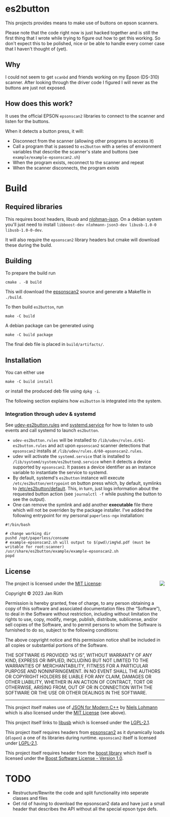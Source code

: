# es2button
This projects provides means to make use of buttons on epson scanners.

Please note that the code right now is just hacked together and is still the first thing that I wrote while trying to figure out how to get this working. So don't expect this to be polished, nice or be able to handle every corner case that I haven't thought of (yet).

## Why
I could not seem to get `scanbd` and friends working on my Epson (DS-310) scanner. After looking through the driver code I figured I will never as the buttons are just not exposed.

## How does this work?
It uses the official EPSON `epsonscan2` libraries to connect to the scanner and listen for the buttons.

When it detects a button press, it will:
* Disconnect from the scanner (allowing other programs to access it)
* Call a program that is passed to `es2button` with a series of environment variables that describe the scanner's state and buttons (see `example/example-epsonscan2.sh`)
* When the program exists, reconnect to the scanner and repeat
* When the scanner disconnects, the program exists

# Build

## Required libraries
This requires boost headers, libusb and [nlohman-json](https://github.com/nlohmann/json). On a debian system you'll just need to install `libboost-dev nlohmann-json3-dev libusb-1.0-0 libusb-1.0-0-dev`.

It will also require the `epsonscan2` library headers but cmake will download these during the build.

## Building
To prepare the build run
```
cmake . -B build
```
This will download the [epsonscan2](https://support.epson.net/linux/src/scanner/epsonscan2/) source and generate a Makefile in `./build`.

To then build `es2button`, run

```
make -C build
```

A debian package can be generated using
```
make -C build package
```

The final deb file is placed in `build/artifacts/`.


## Installation
You can either use
```
make -C build install
```

or install the produced deb file using `dpkg -i`.

The following section explains how `es2button` is integrated into the system.

### Integration through udev & systemd
See [udev-es2button.rules](resources/udev-es2button.rules) and [systemd.service](resources/systemd.service) for how to listen to usb events and call systemd to launch `es2button`.

* `udev-es2button.rules` will be installed to `/lib/udev/rules.d/61-es2button.rules` and act upon `epsonscan2` scanner detections that `epsonscan2` installs at `/lib/udev/rules.d/60-epsonscan2.rules`.
* udev will activate the `systemd.service` that is installed to `/lib/systemd/system/es2button@.service` when it detects a device supported by `epsonscan2`. It passes a device identifier as an instance variable to instantiate the service to systemd.
* By default, systemd's `es2button` instance will execute `/etc/es2button/entrypoint` on button press which, by default, symlinks to [/etc/es2button/default](resources/default.sh). This, in turn, just logs information about the requested button action (see `journalctl -f` while pushing the button to see the output).
* One can remove the symlink and add another **executable** file there which will not be overriden by the package installer. I've added the following entrypoint for my personal `paperless-ngx` installation:
```
#!/bin/bash

# change working dir
pushd /opt/paperless/consume
# example-epsonscan2.sh will output to $(pwd)/img%d.pdf (must be writable for root:scanner)
/usr/share/es2button/example/example-epsonscan2.sh
popd
```

## License

<img align="right" src="https://opensource.org/trademarks/opensource/OSI-Approved-License-100x137.png">

The project is licensed under the [MIT License](https://opensource.org/licenses/mit):

Copyright &copy; 2023 Jan Rüth

Permission is hereby granted, free of charge, to any person obtaining a copy of this software and associated documentation files (the “Software”), to deal in the Software without restriction, including without limitation the rights to use, copy, modify, merge, publish, distribute, sublicense, and/or sell copies of the Software, and to permit persons to whom the Software is furnished to do so, subject to the following conditions:

The above copyright notice and this permission notice shall be included in all copies or substantial portions of the Software.

THE SOFTWARE IS PROVIDED “AS IS”, WITHOUT WARRANTY OF ANY KIND, EXPRESS OR IMPLIED, INCLUDING BUT NOT LIMITED TO THE WARRANTIES OF MERCHANTABILITY, FITNESS FOR A PARTICULAR PURPOSE AND NONINFRINGEMENT. IN NO EVENT SHALL THE AUTHORS OR COPYRIGHT HOLDERS BE LIABLE FOR ANY CLAIM, DAMAGES OR OTHER LIABILITY, WHETHER IN AN ACTION OF CONTRACT, TORT OR OTHERWISE, ARISING FROM, OUT OF OR IN CONNECTION WITH THE SOFTWARE OR THE USE OR OTHER DEALINGS IN THE SOFTWARE.

* * *

This project itself makes use of [JSON for Modern C++](https://github.com/nlohmann/json) by [Niels Lohmann](https://nlohmann.me/) which is also licensed under the [MIT License](https://opensource.org/licenses/mit) (see above).

This project itself links to [libusb](https://github.com/libusb/libusb) which is licensed under the [LGPL-2.1](https://opensource.org/license/lgpl-2-1/).

This project itself requires headers from [epsonscan2](https://support.epson.net/linux/en/epsonscan2.php) as it dynamically loads (`dlopen`) a one of its libraries during runtime. `epsonscan2` itself is licensed under [LGPL-2.1](https://opensource.org/license/lgpl-2-1/).

This project itself requires header from the [boost library](https://www.boost.org/) which itself is licensed under the [Boost Software License - Version 1.0](https://www.boost.org/LICENSE_1_0.txt).

# TODO
* Restructure/Rewrite the code and split functionality into seperate classes and files
* Get rid of having to download the epsonscan2 data and have just a small header that describes the API without all the special epson type defs.